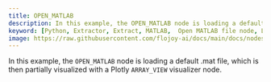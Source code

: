 ```yaml
---
title: OPEN_MATLAB
description: In this example, the OPEN_MATLAB node is loading a default .mat file, which is then partially visualized with a Plotly ARRAY_VIEW visualizer node.
keyword: [Python, Extractor, Extract, MATLAB,  Open MATLAB file node, Load data from MATLAB files, MATLAB data loading, Flojoy Local File Loaders, Python MATLAB file handling, Data import from MATLAB, Local data processing with MATLAB, Python MATLAB loader, Efficient MATLAB data access, Data loading with Flojoy]
image: https://raw.githubusercontent.com/flojoy-ai/docs/main/docs/nodes/LOADERS/LOCAL_FILE_SYSTEM/LOCAL_FILE/examples/EX1/output.jpeg
---
```


In this example, the `OPEN_MATLAB` node is loading a default .mat file, which is then partially visualized with a Plotly `ARRAY_VIEW` visualizer node.
